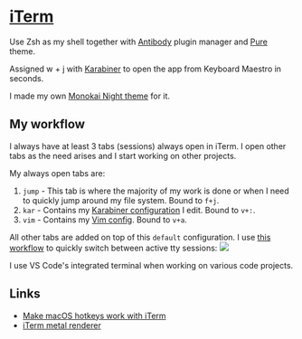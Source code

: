 # [iTerm](https://www.iterm2.com/)

Use Zsh as my shell together with [Antibody](https://github.com/getantibody/antibody) plugin manager and [Pure](https://github.com/sindresorhus/pure) theme.

Assigned w + j with [Karabiner](karabiner/karabiner.md) to open the app from Keyboard Maestro in seconds.

I made my own [Monokai Night theme](https://github.com/nikitavoloboev/my-mac-os/tree/master/iterm#readme) for it.

## My workflow

I always have at least 3 tabs (sessions) always open in iTerm. I open other tabs as the need arises and I start working on other projects.

My always open tabs are:

1. `jump` - This tab is where the majority of my work is done or when I need to quickly jump around my file system. Bound to `f+j`.
2. `kar` - Contains my [Karabiner configuration](karabiner/karabiner.md) I edit. Bound to `v+:`.
3. `vim` - Contains my [Vim config](https://github.com/nikitavoloboev/dotfiles/blob/master/nvim/init.vim). Bound to `v+a`.

All other tabs are added on top of this `default` configuration. I use [this workflow](https://github.com/isometry/alfred-tty) to quickly switch between active tty sessions:
![](https://i.imgur.com/Yz1PVpi.png)

I use VS Code's integrated terminal when working on various code projects.

## Links

- [Make macOS hotkeys work with iTerm](https://stackoverflow.com/questions/6205157/iterm-2-how-to-set-keyboard-shortcuts-to-jump-to-beginning-end-of-line/29403520#29403520)
- [iTerm metal renderer](https://gitlab.com/gnachman/iterm2/wikis/Metal-Renderer)
